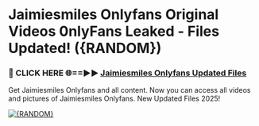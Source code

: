 # Jaimiesmiles Onlyfans Original Videos 0nlyFans Leaked - Files Updated! ({RANDOM})

<h3>🔴 CLICK HERE 🌐==►► <a href="https://betterlinks.top/A2PfLJ" rel="nofollow">Jaimiesmiles Onlyfans Updated Files</a></h3>

Get Jaimiesmiles Onlyfans and all content. Now you can access all videos and pictures of Jaimiesmiles Onlyfans. New Updated Files 2025!

[![{RANDOM}](https://i.imgur.com/ppqm5kG.gif)](https://betterlinks.top/A2PfLJ)
